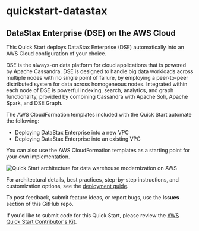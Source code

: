 # quickstart-datastax
## DataStax Enterprise (DSE) on the AWS Cloud

This Quick Start deploys DataStax Enterprise (DSE) automatically into an AWS Cloud configuration of your choice.

DSE is the always-on data platform for cloud applications that is powered by Apache Cassandra. DSE is designed to handle big data workloads across multiple nodes with no single point of failure, by employing a peer-to-peer distributed system for data across homogeneous nodes. Integrated within each node of DSE is powerful indexing, search, analytics, and graph functionality, provided by combining Cassandra with Apache Solr, Apache Spark, and DSE Graph.

The AWS CloudFormation templates included with the Quick Start automate the following:

- Deploying DataStax Enterprise into a new VPC
- Deploying DataStax Enterprise into an existing VPC 

You can also use the AWS CloudFormation templates as a starting point for your own implementation.

![Quick Start architecture for data warehouse modernization on AWS](https://d0.awsstatic.com/partner-network/QuickStart/datasheets/dse-on-aws-architecture.png)

For architectural details, best practices, step-by-step instructions, and customization options, see the [deployment guide](https://fwd.aws/VP83q).

To post feedback, submit feature ideas, or report bugs, use the **Issues** section of this GitHub repo.

If you'd like to submit code for this Quick Start, please review the [AWS Quick Start Contributor's Kit](https://aws-quickstart.github.io/). 

